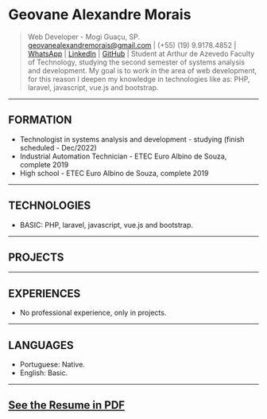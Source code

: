 # Geovane Alexandre Morais
> Web Developer - Mogi Guaçu, SP. \
> [geovanealexandremorais@gmail.com](mailto:geovanealexandremorais@gmail.com)
| (+55) (19) 9.9178.4852
| [WhatsApp](https://api.whatsapp.com/send?phone=5519991784852)
| [LinkedIn](https://www.linkedin.com/in/geovane-alexandre-morais-b901561a5/)
| [GitHub](https://github.com/geovane-morais) |
> Student at Arthur de Azevedo Faculty of Technology, studying the second semester of systems analysis and development.
> My goal is to work in the area of web development, for this reason I deepen my knowledge in technologies like as: PHP, laravel, javascript, vue.js and bootstrap.
-----

## FORMATION
- Technologist in systems analysis and development - studying (finish scheduled - Dec/2022)
- Industrial Automation Technician - ETEC Euro Albino de Souza, complete 2019
- High school - ETEC Euro Albino de Souza, complete 2019
-----

## TECHNOLOGIES
- BASIC: PHP, laravel, javascript, vue.js and bootstrap.
-----

## PROJECTS
-----

## EXPERIENCES
- No professional experience, only in projects.
-----

## LANGUAGES
- Portuguese: Native.
- English: Basic.
-----

## [See the Resume in PDF](/docs/GeovaneMorais.pdf)
